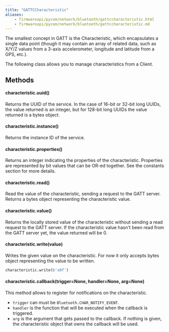 ```yaml
---
title: "GATTCCharacteristic"
aliases:
    - firmwareapi/pycom/network/bluetooth/gattccharacteristic.html
    - firmwareapi/pycom/network/bluetooth/gattccharacteristic.md
---
```


The smallest concept in GATT is the Characteristic, which encapsulates a single data point (though it may contain an array of related data, such as X/Y/Z values from a 3-axis accelerometer, longitude and latitude from a GPS, etc.).

The following class allows you to manage characteristics from a Client.

## Methods

#### characteristic.uuid()

Returns the UUID of the service. In the case of 16-bit or 32-bit long UUIDs, the value returned is an integer, but for 128-bit long UUIDs the value returned is a bytes object.

#### characteristic.instance()

Returns the instance ID of the service.

#### characteristic.properties()

Returns an integer indicating the properties of the characteristic. Properties are represented by bit values that can be OR-ed together. See the constants section for more details.

#### characteristic.read()

Read the value of the characteristic, sending a request to the GATT server. Returns a bytes object representing the characteristic value.

#### characteristic.value()

Returns the locally stored value of the characteristic without sending a read request to the GATT server. If the characteristic value hasn't been read from the GATT server yet, the value returned will be 0.

#### characteristic.write(value)

Writes the given value on the characteristic. For now it only accepts bytes object representing the value to be written.

```python
characteristic.write(b'x0f')
```

#### characteristic.callback(trigger=None, handler=None, arg=None)

This method allows to register for notifications on the characteristic.

* `trigger` can must be `Bluetooth.CHAR_NOTIFY_EVENT`.
* `handler` is the function that will be executed when the callback is triggered.
* `arg` is the argument that gets passed to the callback. If nothing is given, the characteristic object that owns the callback will be used.

